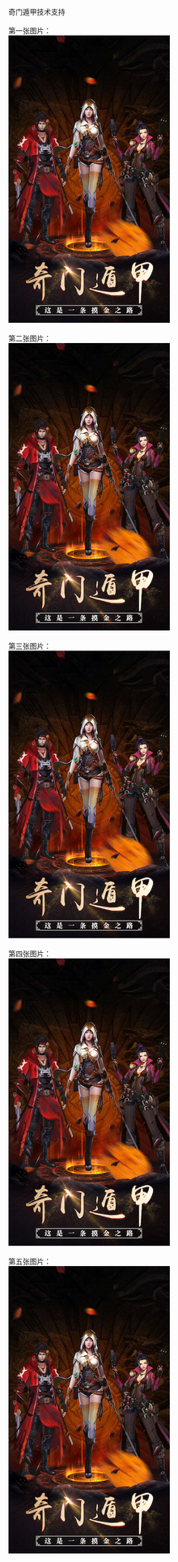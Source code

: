 
奇门遁甲技术支持</br></br>
第一张图片：</br>
![](https://github.com/tangxunv/tangxun/blob/qmdj/1.jpg?raw=true)</br></br>
第二张图片：</br>
![](https://github.com/tangxunv/tangxun/blob/qmdj/1.jpg?raw=true)</br></br>
第三张图片：</br>
![](https://github.com/tangxunv/tangxun/blob/qmdj/1.jpg?raw=true)</br></br>
第四张图片：</br>
![](https://github.com/tangxunv/tangxun/blob/qmdj/1.jpg?raw=true)</br></br>
第五张图片：</br>
![](https://github.com/tangxunv/tangxun/blob/qmdj/1.jpg?raw=true)</br></br>
